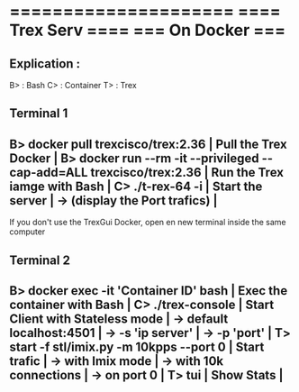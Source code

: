 =====================
====  Trex Serv  ====
===   On Docker   ===
=====================


Explication :
-------------

B> : Bash
C> : Container
T> : Trex

Terminal 1
------------------------------------------------------------------------------------------------------------------
B> docker pull trexcisco/trex:2.36					|	Pull the Trex Docker		 |
B> docker run --rm -it --privileged --cap-add=ALL trexcisco/trex:2.36	|	Run the Trex iamge with Bash	 |
C> ./t-rex-64 -i							|	Start the server   		 |
	   									 -> (display the Port trafics)	 |
------------------------------------------------------------------------------------------------------------------

If you don't use the TrexGui Docker, open en new terminal inside the same computer

Terminal 2
------------------------------------------------------------------------------------------------------------------
B> docker exec -it 'Container ID' bash					|	Exec the container with Bash	 |
C> ./trex-console  	      	  					|	Start Client with Stateless mode |
   										      -> default localhost:4501  |
   										      -> -s 'ip server'		 |
										      -> -p 'port'		 |
T> start -f stl/imix.py -m 10kpps --port 0				|	Start trafic			 |
   	    		      	  	 					      -> with Imix mode		 |
										      -> with 10k connections	 |
										      -> on port 0		 |
T> tui									|	Show Stats			 |
------------------------------------------------------------------------------------------------------------------
